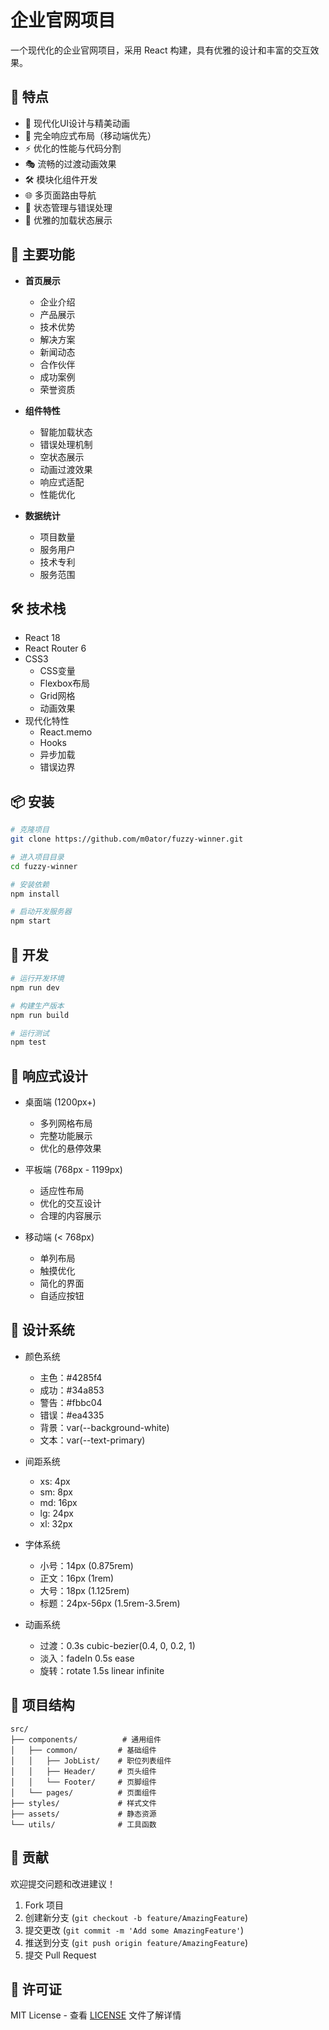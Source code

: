 # 企业官网项目

一个现代化的企业官网项目，采用 React 构建，具有优雅的设计和丰富的交互效果。

## 🌟 特点

- 🎨 现代化UI设计与精美动画
- 📱 完全响应式布局（移动端优先）
- ⚡ 优化的性能与代码分割
- 🎭 流畅的过渡动画效果
- 🛠️ 模块化组件开发
- 🌐 多页面路由导航
- 🔄 状态管理与错误处理
- 💫 优雅的加载状态展示

## 🚀 主要功能

- **首页展示**
  - 企业介绍
  - 产品展示
  - 技术优势
  - 解决方案
  - 新闻动态
  - 合作伙伴
  - 成功案例
  - 荣誉资质

- **组件特性**
  - 智能加载状态
  - 错误处理机制
  - 空状态展示
  - 动画过渡效果
  - 响应式适配
  - 性能优化

- **数据统计**
  - 项目数量
  - 服务用户
  - 技术专利
  - 服务范围

## 🛠️ 技术栈

- React 18
- React Router 6
- CSS3
  - CSS变量
  - Flexbox布局
  - Grid网格
  - 动画效果
- 现代化特性
  - React.memo
  - Hooks
  - 异步加载
  - 错误边界

## 📦 安装

```bash
# 克隆项目
git clone https://github.com/m0ator/fuzzy-winner.git

# 进入项目目录
cd fuzzy-winner

# 安装依赖
npm install

# 启动开发服务器
npm start
```

## 🔧 开发

```bash
# 运行开发环境
npm run dev

# 构建生产版本
npm run build

# 运行测试
npm test
```

## 📱 响应式设计

- 桌面端 (1200px+)
  - 多列网格布局
  - 完整功能展示
  - 优化的悬停效果

- 平板端 (768px - 1199px)
  - 适应性布局
  - 优化的交互设计
  - 合理的内容展示

- 移动端 (< 768px)
  - 单列布局
  - 触摸优化
  - 简化的界面
  - 自适应按钮

## 🎨 设计系统

- 颜色系统
  - 主色：#4285f4
  - 成功：#34a853
  - 警告：#fbbc04
  - 错误：#ea4335
  - 背景：var(--background-white)
  - 文本：var(--text-primary)

- 间距系统
  - xs: 4px
  - sm: 8px
  - md: 16px
  - lg: 24px
  - xl: 32px

- 字体系统
  - 小号：14px (0.875rem)
  - 正文：16px (1rem)
  - 大号：18px (1.125rem)
  - 标题：24px-56px (1.5rem-3.5rem)

- 动画系统
  - 过渡：0.3s cubic-bezier(0.4, 0, 0.2, 1)
  - 淡入：fadeIn 0.5s ease
  - 旋转：rotate 1.5s linear infinite

## 📂 项目结构

```
src/
├── components/          # 通用组件
│   ├── common/         # 基础组件
│   │   ├── JobList/    # 职位列表组件
│   │   ├── Header/     # 页头组件
│   │   └── Footer/     # 页脚组件
│   └── pages/          # 页面组件
├── styles/             # 样式文件
├── assets/             # 静态资源
└── utils/              # 工具函数
```

## 🤝 贡献

欢迎提交问题和改进建议！

1. Fork 项目
2. 创建新分支 (`git checkout -b feature/AmazingFeature`)
3. 提交更改 (`git commit -m 'Add some AmazingFeature'`)
4. 推送到分支 (`git push origin feature/AmazingFeature`)
5. 提交 Pull Request

## 📄 许可证

MIT License - 查看 [LICENSE](LICENSE) 文件了解详情
